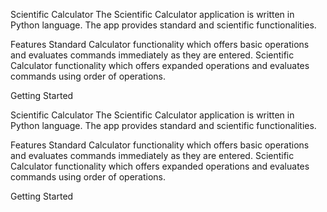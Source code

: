 Scientific Calculator The Scientific Calculator application is written in Python language. The app provides standard and scientific functionalities.

Features Standard Calculator functionality which offers basic operations and evaluates commands immediately as they are entered. Scientific Calculator functionality which offers expanded operations and evaluates commands using order of operations.

Getting Started

Scientific Calculator The Scientific Calculator application is written in Python language. The app provides standard and scientific functionalities.

Features Standard Calculator functionality which offers basic operations and evaluates commands immediately as they are entered. Scientific Calculator functionality which offers expanded operations and evaluates commands using order of operations.

Getting Started